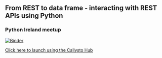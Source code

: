 ## From REST to data frame - interacting with REST APIs using Python 

### Python Ireland meetup

[![Binder](https://mybinder.org/badge_logo.svg)](https://mybinder.org/v2/gh/callysto/presentations/HEAD?filepath=%2Fapi_workshop%2Fdata-scientist-with-python.ipynb) 

<a href="https://tinyurl.com/y6czsgjl" target="_blank">Click here to launch using the Callysto Hub</a>
